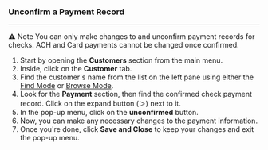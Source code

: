### Unconfirm a Payment Record
______________________________

⚠️ Note
You can only make changes to and unconfirm payment records for checks. ACH and Card payments cannot be changed once confirmed.

1. Start by opening the **Customers** section from the main menu.
2. Inside, click on the **Customer** tab.
3. Find the customer's name from the list on the left pane using either the [Find Mode](https://github.com/Fx-Professional-Services/HorizonDocs/blob/main/Horizon%20User%20Guide/Searching%20on%20Horizon/Find%20Mode.md) or [Browse Mode](https://github.com/Fx-Professional-Services/HorizonDocs/blob/main/Horizon%20User%20Guide/Searching%20on%20Horizon/Browse%20Mode.md).
4. Look for the **Payment** section, then find the confirmed check payment record. Click on the expand button (＞) next to it.
5. In the pop-up menu, click on the **unconfirmed** button. 
6. Now, you can make any necessary changes to the payment information. 
7. Once you're done, click **Save and Close** to keep your changes and exit the pop-up menu. 